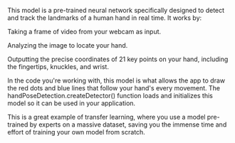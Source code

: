 This model is a pre-trained neural network specifically designed to detect and track the landmarks of a human hand in real time. It works by:

Taking a frame of video from your webcam as input.

Analyzing the image to locate your hand.

Outputting the precise coordinates of 21 key points on your hand, including the fingertips, knuckles, and wrist.

In the code you're working with, this model is what allows the app to draw the red dots and blue lines that follow your hand's every movement. The handPoseDetection.createDetector() function loads and initializes this model so it can be used in your application.

This is a great example of transfer learning, where you use a model pre-trained by experts on a massive dataset, saving you the immense time and effort of training your own model from scratch.
